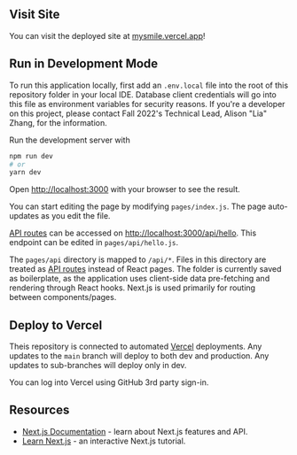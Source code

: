 ## Visit Site
You can visit the deployed site at [mysmile.vercel.app](https://mysmile.vercel.app/)!

## Run in Development Mode

To run this application locally, first add an `.env.local` file into the root of this repository folder in your local IDE. Database client credentials will go into this file as environment variables for security reasons. If you're a developer on this project, please contact Fall 2022's Technical Lead, Alison "Lia" Zhang, for the information.

Run the development server with

```bash
npm run dev
# or
yarn dev
```

Open [http://localhost:3000](http://localhost:3000) with your browser to see the result.

You can start editing the page by modifying `pages/index.js`. The page auto-updates as you edit the file.

[API routes](https://nextjs.org/docs/api-routes/introduction) can be accessed on [http://localhost:3000/api/hello](http://localhost:3000/api/hello). This endpoint can be edited in `pages/api/hello.js`.

The `pages/api` directory is mapped to `/api/*`. Files in this directory are treated as [API routes](https://nextjs.org/docs/api-routes/introduction) instead of React pages. The folder is currently saved as boilerplate, as the application uses client-side data pre-fetching and rendering through React hooks. Next.js is used primarily for routing between components/pages.

## Deploy to Vercel

Theis repository is connected to automated [Vercel](https://vercel.com) deployments. Any updates to the `main` branch will deploy to both dev and production. Any updates to sub-branches will deploy only in dev.

You can log into Vercel using GitHub 3rd party sign-in.

## Resources
- [Next.js Documentation](https://nextjs.org/docs) - learn about Next.js features and API.
- [Learn Next.js](https://nextjs.org/learn) - an interactive Next.js tutorial.
